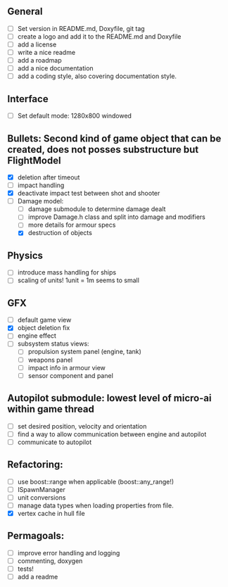 ## General
- [ ] Set version in README.md, Doxyfile, git tag
- [ ] create a logo and add it to the README.md and Doxyfile
- [ ] add a license
- [ ] write a nice readme
- [ ] add a roadmap
- [ ] add a nice documentation
- [ ] add a coding style, also covering documentation style.

## Interface
- [ ] Set default mode: 1280x800 windowed

## Bullets: Second kind of game object that can be created, does not posses substructure but FlightModel
- [x] deletion after timeout
- [ ] impact handling
- [x] deactivate impact test between shot and shooter
- [ ] Damage model:
  - [ ] damage submodule to determine damage dealt
  - [ ] improve Damage.h class and split into damage and modifiers
  - [ ] more details for armour specs
  - [x] destruction of objects

## Physics
- [ ] introduce mass handling for ships
- [ ] scaling of units! 1unit = 1m seems to small
 
## GFX
- [ ] default game view
- [x] object deletion fix
- [ ] engine effect
- [ ] subsystem status views:
  - [ ] propulsion system panel (engine, tank)
  - [ ] weapons panel
  - [ ] impact info in armour view
  - [ ] sensor component and panel

## Autopilot submodule: lowest level of micro-ai within game thread
- [ ] set desired position, velocity and orientation
- [ ] find a way to allow communication between engine and autopilot
- [ ] communicate to autopilot

## Refactoring:
- [ ] use boost::range when applicable (boost::any_range!)
- [ ] ISpawnManager
- [ ] unit conversions
- [ ] manage data types when loading properties from file.
- [x] vertex cache in hull file

## Permagoals:
- [ ] improve error handling and logging
- [ ] commenting, doxygen
- [ ] tests!
- [ ] add a readme
